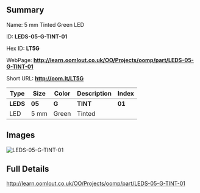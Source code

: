 

## Summary
 
Name: 5 mm Tinted Green LED

ID: __LEDS-05-G-TINT-01__

Hex ID: __LT5G__

WebPage: __http://learn.oomlout.co.uk/OO/Projects/oomp/part/LEDS-05-G-TINT-01__

Short URL: __http://oom.lt/LT5G__


| Type   | Size   | Color   | Description   | Index   |    
| ----- | ------   | ------   | -----   | ----   |    
| __LEDS__   					| __05__   					| __G__    						| __TINT__    					| __01__ |    
| LED		| 5 mm	| Green		| Tinted	| 	|

## Images
![LEDS-05-G-TINT-01](http://oomlout.com/oomp-gen/parts/LEDS-05-G-TINT-01/LEDS-05-G-TINT-01_420.jpg)

## Full Details

 http://learn.oomlout.co.uk/OO/Projects/oomp/part/LEDS-05-G-TINT-01

